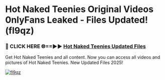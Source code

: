 # Hot Naked Teenies Original Videos 0nlyFans Leaked - Files Updated! (fl9qz)

<h3>🔴 CLICK HERE 🌐==►► <a href="https://tinyurl.com/yckcrads" rel="nofollow">Hot Naked Teenies Updated Files</a></h3>

Get Hot Naked Teenies and all content. Now you can access all videos and pictures of Hot Naked Teenies. New Updated Files 2025!

[![fl9qz](https://i.imgur.com/hpKpOFt.gif)](https://tinyurl.com/yckcrads)
